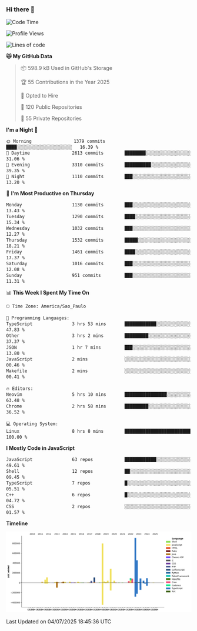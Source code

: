 ### Hi there 👋

<!--START_SECTION:waka-->
![Code Time](http://img.shields.io/badge/Code%20Time-7%2C255%20hrs%2057%20mins-blue)

![Profile Views](http://img.shields.io/badge/Profile%20Views-0-blue)

![Lines of code](https://img.shields.io/badge/From%20Hello%20World%20I%27ve%20Written-3.5%20million%20lines%20of%20code-blue)

**🐱 My GitHub Data** 

> 📦 598.9 kB Used in GitHub's Storage 
 > 
> 🏆 55 Contributions in the Year 2025
 > 
> 💼 Opted to Hire
 > 
> 📜 120 Public Repositories 
 > 
> 🔑 55 Private Repositories 
 > 
**I'm a Night 🦉** 

```text
🌞 Morning                1379 commits        ████░░░░░░░░░░░░░░░░░░░░░   16.39 % 
🌆 Daytime                2613 commits        ████████░░░░░░░░░░░░░░░░░   31.06 % 
🌃 Evening                3310 commits        ██████████░░░░░░░░░░░░░░░   39.35 % 
🌙 Night                  1110 commits        ███░░░░░░░░░░░░░░░░░░░░░░   13.20 % 
```
📅 **I'm Most Productive on Thursday** 

```text
Monday                   1130 commits        ███░░░░░░░░░░░░░░░░░░░░░░   13.43 % 
Tuesday                  1290 commits        ████░░░░░░░░░░░░░░░░░░░░░   15.34 % 
Wednesday                1032 commits        ███░░░░░░░░░░░░░░░░░░░░░░   12.27 % 
Thursday                 1532 commits        █████░░░░░░░░░░░░░░░░░░░░   18.21 % 
Friday                   1461 commits        ████░░░░░░░░░░░░░░░░░░░░░   17.37 % 
Saturday                 1016 commits        ███░░░░░░░░░░░░░░░░░░░░░░   12.08 % 
Sunday                   951 commits         ███░░░░░░░░░░░░░░░░░░░░░░   11.31 % 
```


📊 **This Week I Spent My Time On** 

```text
🕑︎ Time Zone: America/Sao_Paulo

💬 Programming Languages: 
TypeScript               3 hrs 53 mins       ████████████░░░░░░░░░░░░░   47.83 % 
Other                    3 hrs 2 mins        █████████░░░░░░░░░░░░░░░░   37.37 % 
JSON                     1 hr 7 mins         ███░░░░░░░░░░░░░░░░░░░░░░   13.80 % 
JavaScript               2 mins              ░░░░░░░░░░░░░░░░░░░░░░░░░   00.46 % 
Makefile                 2 mins              ░░░░░░░░░░░░░░░░░░░░░░░░░   00.41 % 

🔥 Editors: 
Neovim                   5 hrs 10 mins       ████████████████░░░░░░░░░   63.48 % 
Chrome                   2 hrs 58 mins       █████████░░░░░░░░░░░░░░░░   36.52 % 

💻 Operating System: 
Linux                    8 hrs 8 mins        █████████████████████████   100.00 % 
```

**I Mostly Code in JavaScript** 

```text
JavaScript               63 repos            ████████████░░░░░░░░░░░░░   49.61 % 
Shell                    12 repos            ██░░░░░░░░░░░░░░░░░░░░░░░   09.45 % 
TypeScript               7 repos             █░░░░░░░░░░░░░░░░░░░░░░░░   05.51 % 
C++                      6 repos             █░░░░░░░░░░░░░░░░░░░░░░░░   04.72 % 
CSS                      2 repos             ░░░░░░░░░░░░░░░░░░░░░░░░░   01.57 % 
```



**Timeline**

![Lines of Code chart](https://raw.githubusercontent.com/jampow/jampow/master/assets/bar_graph.png)


 Last Updated on 04/07/2025 18:45:36 UTC
<!--END_SECTION:waka-->
